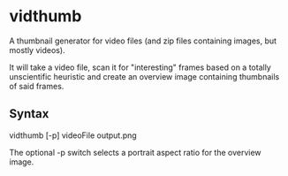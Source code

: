 # vidthumb

A thumbnail generator for video files (and zip files containing images, but mostly videos).

It will take a video file, scan it for "interesting" frames based on a totally unscientific 
heuristic and create an overview image containing thumbnails of said frames.

## Syntax

vidthumb [-p] videoFile output.png

The optional -p switch selects a portrait aspect ratio for the overview image.

